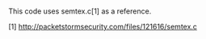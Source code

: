#

This code uses semtex.c[1] as a reference.

[1] http://packetstormsecurity.com/files/121616/semtex.c
